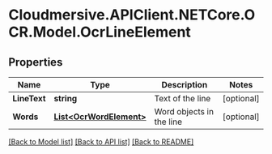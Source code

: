 # Cloudmersive.APIClient.NETCore.OCR.Model.OcrLineElement
## Properties

Name | Type | Description | Notes
------------ | ------------- | ------------- | -------------
**LineText** | **string** | Text of the line | [optional] 
**Words** | [**List&lt;OcrWordElement&gt;**](OcrWordElement.md) | Word objects in the line | [optional] 

[[Back to Model list]](../README.md#documentation-for-models) [[Back to API list]](../README.md#documentation-for-api-endpoints) [[Back to README]](../README.md)

